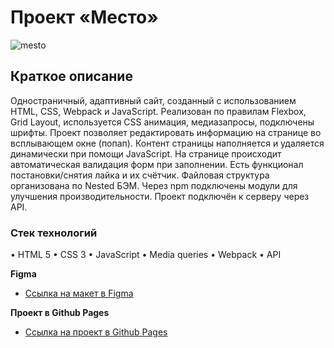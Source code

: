 # Проект «Место»

![mesto](https://github.com/dashasavostina/mesto/assets/85075899/2fd3d2ad-cfef-420c-afba-05c4cbed7783)


## Краткое описание
Одностраничный, адаптивный сайт, созданный с использованием HTML, CSS, Webpack и JavaScript.
Реализован по правилам Flexbox, Grid Layout, используется CSS анимация, медиазапросы, подключены шрифты. Проект позволяет редактировать информацию на странице во всплывающем окне (попап). Контент страницы наполняется и удаляется динамически при помощи JavaScript. На странице происходит автоматическая валидация форм при заполнении. Есть функционал постановки/снятия лайка и их счётчик. Файловая структура организована по Nested БЭМ.
Через npm подключены модули для улучшения производительности. Проект подключён к серверу через API.

### Стек технологий
• HTML 5
• CSS 3
• JavaScript
• Media queries
• Webpack
• API

**Figma**

* [Ссылка на макет в Figma](https://www.figma.com/file/kRVLKwYG3d1HGLvh7JFWRT/JavaScript.-Sprint-6?node-id=0%3A1)

**Проект в Github Pages**

* [Ссылка на проект в Github Pages](https://dashasavostina.github.io/mesto/)

